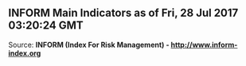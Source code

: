 ## INFORM Main Indicators as of Fri, 28 Jul 2017 03:20:24 GMT

Source: **INFORM (Index For Risk Management) - http://www.inform-index.org**